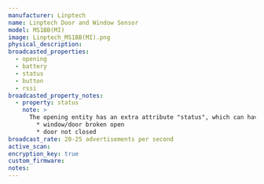 ```yaml
---
manufacturer: Linptech
name: Linptech Door and Window Sensor
model: MS1BB(MI)
image: Linptech_MS1BB(MI).png
physical_description:
broadcasted_properties:
  - opening
  - battery
  - status
  - button
  - rssi
broadcasted_property_notes:
  - property: status
    note: >
      The opening entity has an extra attribute "status", which can have the following values:
        * window/door broken open
        * door not closed
broadcast_rate: 20-25 advertisements per second
active_scan:
encryption_key: true
custom_firmware:
notes:
---
```

